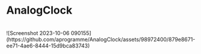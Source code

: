 # AnalogClock
<br>
![Screenshot 2023-10-06 090155](https://github.com/aprogramme/AnalogClock/assets/98972400/879e8671-ee71-4ae6-8444-15d9bca83743)
